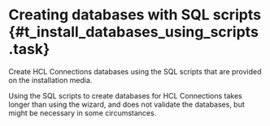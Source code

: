 # Creating databases with SQL scripts {#t_install_databases_using_scripts .task}

Create HCL Connections databases using the SQL scripts that are provided on the installation media.

Using the SQL scripts to create databases for HCL Connections takes longer than using the wizard, and does not validate the databases, but might be necessary in some circumstances.

